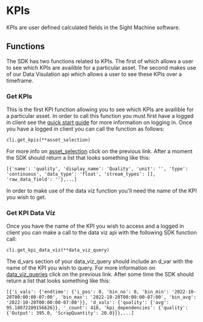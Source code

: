 # KPIs

KPIs are user defined calculated fields in the Sight Machine software.

## Functions
The SDK has two functions related to KPIs.  The first of which allows a user to see which KPIs are availible for a particular asset.  The second makes use of our Data Visulation api which allows a user to see these KPIs over a timeframe.

### Get KPIs
This is the first KPI function allowing you to see which KPIs are availible for a particular asset.  In order to call this function you must first have a logged in client see the [quick start guide](/README.md) for more information on logging in.  Once you have a logged in client you can call the function as follows:

```
cli.get_kpis(**asset_selection)
```

For more info on [asset_selection](/docs/commonly_used_data_types/asset_selection.md) click on the previous link.  After a moment the SDK should return a list that looks something like this:

```
[{'name': 'quality', 'display_name': 'Quality', 'unit': '', 'type': 'continuous', 'data_type': 'float', 'stream_types': [], 'raw_data_field': ''},...]
```

In order to make use of the data viz function you'll need the name of the KPI you wish to get.

### Get KPI Data Viz
Once you have the name of the KPI you wish to access and a logged in client you can make a call to the data viz api with the following SDK function call:
```
cli.get_kpi_data_viz(**data_viz_query)
```

The d_vars section of your data_viz_query should include an d_var with the name of the KPI you wish to query.  For more information on [data_viz_queries](/docs/commonly_used_data_types/data_viz_query.md) click on the previous link.  After some time the SDK should return a list that looks something like this:
```
[{'i_vals': {'endtime': {'i_pos': 0, 'bin_no': 0, 'bin_min': '2022-10-20T00:00:00-07:00', 'bin_max': '2022-10-20T00:00:00-07:00', 'bin_avg': '2022-10-20T00:00:00-07:00'}}, 'd_vals': {'quality': {'avg': 95.18072289156626}}, '_count': 418, 'kpi_dependencies': {'quality': {'Output': 395.0, 'ScrapQuantity': 20.0}}},...]
```